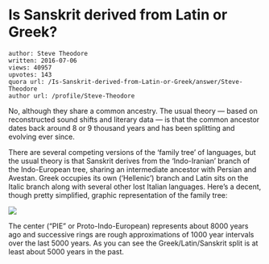 # Is Sanskrit derived from Latin or Greek?

	author: Steve Theodore
	written: 2016-07-06
	views: 40957
	upvotes: 143
	quora url: /Is-Sanskrit-derived-from-Latin-or-Greek/answer/Steve-Theodore
	author url: /profile/Steve-Theodore


No, although they share a common ancestry. The usual theory — based on reconstructed sound shifts and literary data — is that the common ancestor dates back around 8 or 9 thousand years and has been splitting and evolving ever since.

There are several competing versions of the ‘family tree’ of languages, but the usual theory is that Sanskrit derives from the ‘Indo-Iranian’ branch of the Indo-European tree, sharing an intermediate ancestor with Persian and Avestan. Greek occupies its own (‘Hellenic’) branch and Latin sits on the Italic branch along with several other lost Italian languages. Here’s a decent, though pretty simplified, graphic representation of the family tree:

![](https://qph.fs.quoracdn.net/main-qimg-23b9d6280037a12e0101f019976451eb)

The center (“PIE” or Proto-Indo-European) represents about 8000 years ago and successive rings are rough approximations of 1000 year intervals over the last 5000 years. As you can see the Greek/Latin/Sanskrit split is at least about 5000 years in the past.

